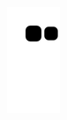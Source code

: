 <div align="center">
  <a href="https://github.com/TrustedFloppa">

  
  ![Snake animation](https://github.com/rafaballerini/rafaballerini/blob/output/github-contribution-grid-snake.svg)
  
</div>
  

